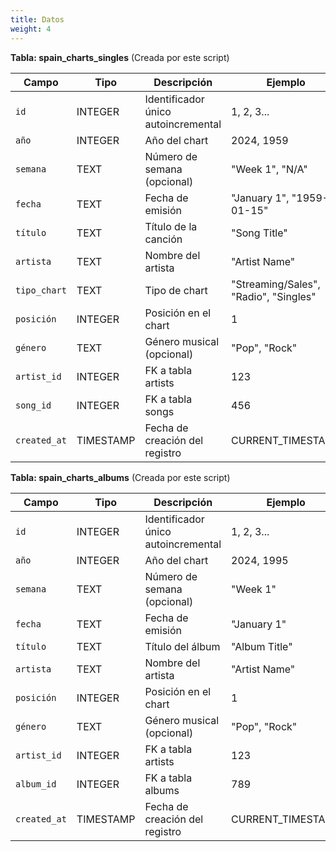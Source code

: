 ```yaml
---
title: Datos
weight: 4
---
```


**Tabla: spain_charts_singles** (Creada por este script)

|Campo|Tipo|Descripción|Ejemplo|
|---|---|---|---|
|`id`|INTEGER|Identificador único autoincremental|1, 2, 3...|
|`año`|INTEGER|Año del chart|2024, 1959|
|`semana`|TEXT|Número de semana (opcional)|"Week 1", "N/A"|
|`fecha`|TEXT|Fecha de emisión|"January 1", "1959-01-15"|
|`título`|TEXT|Título de la canción|"Song Title"|
|`artista`|TEXT|Nombre del artista|"Artist Name"|
|`tipo_chart`|TEXT|Tipo de chart|"Streaming/Sales", "Radio", "Singles"|
|`posición`|INTEGER|Posición en el chart|1|
|`género`|TEXT|Género musical (opcional)|"Pop", "Rock"|
|`artist_id`|INTEGER|FK a tabla artists|123|
|`song_id`|INTEGER|FK a tabla songs|456|
|`created_at`|TIMESTAMP|Fecha de creación del registro|CURRENT_TIMESTAMP|

**Tabla: spain_charts_albums** (Creada por este script)

|Campo|Tipo|Descripción|Ejemplo|
|---|---|---|---|
|`id`|INTEGER|Identificador único autoincremental|1, 2, 3...|
|`año`|INTEGER|Año del chart|2024, 1995|
|`semana`|TEXT|Número de semana (opcional)|"Week 1"|
|`fecha`|TEXT|Fecha de emisión|"January 1"|
|`título`|TEXT|Título del álbum|"Album Title"|
|`artista`|TEXT|Nombre del artista|"Artist Name"|
|`posición`|INTEGER|Posición en el chart|1|
|`género`|TEXT|Género musical (opcional)|"Pop", "Rock"|
|`artist_id`|INTEGER|FK a tabla artists|123|
|`album_id`|INTEGER|FK a tabla albums|789|
|`created_at`|TIMESTAMP|Fecha de creación del registro|CURRENT_TIMESTAMP|